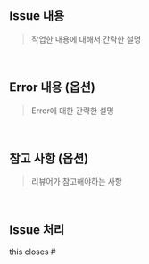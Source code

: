## Issue 내용
> 작업한 내용에 대해서 간략한 설명

<br />

## Error 내용 (옵션)
> Error에 대한 간략한 설명

<br />

## 참고 사항 (옵션)
> 리뷰어가 참고해야하는 사항

<br />

## Issue 처리
this closes #
